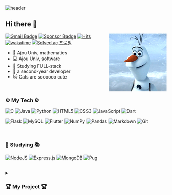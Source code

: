 ![header](https://capsule-render.vercel.app/api?type=waving&color=0:fccb90,100:d57eeb&fontColor=ffffff&height=260&section=header&text=%20Welcomeee✨&desc=%20%20dadi's%20Github%20Profile%20:\)&fontSize=55&fontAlign=45&fontAlignY=35&descSize=25&descAlign=60&descAlignY=52&animation=fadeIn)


## Hi there 👋

<img src="./img/olaf3.gif" align="right" height="180"/>

  [![Gmail Badge](https://img.shields.io/badge/Gmail-D14836?style=flat&logo=Gmail&logoColor=white)](mailto:daeun113@ajou.ac.kr)
  [![Sponsor Badge](https://img.shields.io/badge/Sponsor-FFDD00?style=flat&logo=buymeacoffee&logoColor=000000)](https://bmc.link/dadidudedo)
  [![Hits](https://hits.seeyoufarm.com/api/count/incr/badge.svg?url=https%3A%2F%2Fgithub.com%2Fdadidudedo&count_bg=%2379C83D&title_bg=%23555555&icon=powerbi.svg&icon_color=%23E7E7E7&title=hits)](https://hits.seeyoufarm.com)
  [![wakatime](https://wakatime.com/badge/user/797433f7-8e5f-4bb1-8525-a9579561c529.svg)](https://wakatime.com/@797433f7-8e5f-4bb1-8525-a9579561c529)
  [![Solved.ac 프로필](http://mazassumnida.wtf/api/mini/generate_badge?boj=daeun113)](https://solved.ac/daeun113)


  
- 📐 Ajou Univ, mathematics
- 💻 Ajou Univ, software
- 📝 Studying FULL-stack
- 🌱 a second-year developer
- 🐱 Cats are soooooo cute

<br/>

### ⚙ My Tech ⚙
  
  ![C](https://img.shields.io/badge/c-%2300599C.svg?style=for-the-badge&logo=c&logoColor=white)
  ![Java](https://img.shields.io/badge/java-%23ED8B00.svg?style=for-the-badge&logo=openjdk&logoColor=white)
  ![Python](https://img.shields.io/badge/python-3670A0?style=for-the-badge&logo=python&logoColor=ffdd54)
  ![HTML5](https://img.shields.io/badge/html5-%23E34F26.svg?style=for-the-badge&logo=html5&logoColor=white)
  ![CSS3](https://img.shields.io/badge/css3-%231572B6.svg?style=for-the-badge&logo=css3&logoColor=white)
  ![JavaScript](https://img.shields.io/badge/javascript-%23323330.svg?style=for-the-badge&logo=javascript&logoColor=%23F7DF1E)
  ![Dart](https://img.shields.io/badge/dart-%230175C2.svg?style=for-the-badge&logo=dart&logoColor=white)
  
  ![Flask](https://img.shields.io/badge/flask-%23000.svg?style=for-the-badge&logo=flask&logoColor=white)
  ![MySQL](https://img.shields.io/badge/mysql-%2300f.svg?style=for-the-badge&logo=mysql&logoColor=white)
  ![Flutter](https://img.shields.io/badge/Flutter-%2302569B.svg?style=for-the-badge&logo=Flutter&logoColor=white)
  ![NumPy](https://img.shields.io/badge/numpy-%23013243.svg?style=for-the-badge&logo=numpy&logoColor=white)
  ![Pandas](https://img.shields.io/badge/pandas-%23150458.svg?style=for-the-badge&logo=pandas&logoColor=white)
  ![Markdown](https://img.shields.io/badge/markdown-%23000000.svg?style=for-the-badge&logo=markdown&logoColor=white)
  ![Git](https://img.shields.io/badge/git-%23F05033.svg?style=for-the-badge&logo=git&logoColor=white)
  
<br/>

### 📖 Studying 📚
   
  ![NodeJS](https://img.shields.io/badge/node.js-6DA55F?style=for-the-badge&logo=node.js&logoColor=white)
  ![Express.js](https://img.shields.io/badge/express.js-%23404d59.svg?style=for-the-badge&logo=express&logoColor=%2361DAFB)
  ![MongoDB](https://img.shields.io/badge/MongoDB-%234ea94b.svg?style=for-the-badge&logo=mongodb&logoColor=white)
  ![Pug](https://img.shields.io/badge/Pug-FFF?style=for-the-badge&logo=pug&logoColor=A86454)

<!--
<br/>
📊 GitHub State 📈
<p>
  <img height="180em" src="https://github-readme-stats.vercel.app/api?username=dadidudedo&show_icons=true&include_all_commits=true&bg_color=30,e96443,904e95&title_color=fff&text_color=fff">
  <img height="180em" src="https://github-readme-stats.vercel.app/api/top-langs/?username=dadidudedo&layout=compact&bg_color=30,e96443,904e95&title_color=fff&text_color=fff">
</p>

-->



<br/>

<details>
  <summary><h3>🏆 My Project 🏆</h3></summary>
<div markdown="1">

#### 코코아톡 클론코딩 (23.07.17 - 23.07.21) [🔗](https://dadidudedo.github.io/kokoa-clone-2023/)
![HTML5](https://img.shields.io/badge/html5-%23E34F26.svg?style=for-the-badge&logo=html5&logoColor=white)
![CSS3](https://img.shields.io/badge/css3-%231572B6.svg?style=for-the-badge&logo=css3&logoColor=white) 
<br/>
#### Momentum 클론코딩 (23.07.22 - 23.07.25) [🔗](https://dadidudedo.github.io/momentum-clone-2023/)
![HTML5](https://img.shields.io/badge/html5-%23E34F26.svg?style=for-the-badge&logo=html5&logoColor=white)
![CSS3](https://img.shields.io/badge/css3-%231572B6.svg?style=for-the-badge&logo=css3&logoColor=white) 
![JavaScript](https://img.shields.io/badge/javascript-%23323330.svg?style=for-the-badge&logo=javascript&logoColor=%23F7DF1E)
<br/>
#### meme-maker 그림판 앱 (23.07.26 - 23.07.30) [🔗](https://dadidudedo.github.io/meme-maker-2023/)
![HTML5](https://img.shields.io/badge/html5-%23E34F26.svg?style=for-the-badge&logo=html5&logoColor=white)
![CSS3](https://img.shields.io/badge/css3-%231572B6.svg?style=for-the-badge&logo=css3&logoColor=white) 
![JavaScript](https://img.shields.io/badge/javascript-%23323330.svg?style=for-the-badge&logo=javascript&logoColor=%23F7DF1E)
<br/>
#### Job Scrapper (23.08.07 - 23.08.17) [🔗](https://replit.com/@daeun113/job-scrapper)
![Python](https://img.shields.io/badge/python-3670A0?style=for-the-badge&logo=python&logoColor=ffdd54)
![Flask](https://img.shields.io/badge/flask-%23000.svg?style=for-the-badge&logo=flask&logoColor=white)
<br/>
#### 유튜브 클론코딩 (23.08.02 -ing)
![HTML5](https://img.shields.io/badge/html5-%23E34F26.svg?style=for-the-badge&logo=html5&logoColor=white)
![CSS3](https://img.shields.io/badge/css3-%231572B6.svg?style=for-the-badge&logo=css3&logoColor=white) 
![JavaScript](https://img.shields.io/badge/javascript-%23323330.svg?style=for-the-badge&logo=javascript&logoColor=%23F7DF1E)
![NodeJS](https://img.shields.io/badge/node.js-6DA55F?style=for-the-badge&logo=node.js&logoColor=white)


</div>
</details>

</div>

<!--
**dadidudedo/dadidudedo** is a ✨ _special_ ✨ repository because its `README.md` (this file) appears on your GitHub profile.

Here are some ideas to get you started:

- 🔭 I’m currently working on ...
- 🌱 I’m currently learning ...
- 👯 I’m looking to collaborate on ...
- 🤔 I’m looking for help with ...
- 💬 Ask me about ...
- 📫 How to reach me: ...
- 😄 Pronouns: ...
- ⚡ Fun fact: ...
-->
